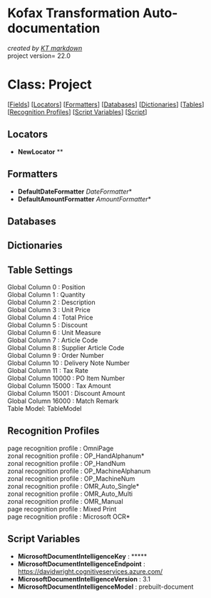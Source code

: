# Kofax Transformation Auto-documentation
*created by [KT markdown](https://github.com/KofaxRTransformation/KT_markdown#kt_markdown)*  
project version= 22.0
# Class: Project
[[Fields](#Fields)] [[Locators](#Locators)] [[Formatters](#Formatters)] [[Databases](#Databases)] [[Dictionaries](#Dictionaries)] [[Tables](#Tables)] [[Recognition Profiles](#Recognition-Profiles)] [[Script Variables](#Script-Variables)]  [[Script](Project.vb)]  
## Locators
* **NewLocator** **  
  
## Formatters  
* **DefaultDateFormatter** *DateFormatter**  
* **DefaultAmountFormatter** *AmountFormatter**  
## Databases  
## Dictionaries  
## Table Settings  
Global Column 0 : Position  
Global Column 1 : Quantity  
Global Column 2 : Description  
Global Column 3 : Unit Price  
Global Column 4 : Total Price  
Global Column 5 : Discount  
Global Column 6 : Unit Measure  
Global Column 7 : Article Code  
Global Column 8 : Supplier Article Code  
Global Column 9 : Order Number  
Global Column 10 : Delivery Note Number  
Global Column 11 : Tax Rate  
Global Column 10000 : PO Item Number  
Global Column 15000 : Tax Amount  
Global Column 15001 : Discount Amount  
Global Column 16000 : Match Remark  
Table Model: TableModel  
## Recognition Profiles  
page recognition profile : OmniPage  
zonal recognition profile : OP_HandAlphanum*  
zonal recognition profile : OP_HandNum  
zonal recognition profile : OP_MachineAlphanum  
zonal recognition profile : OP_MachineNum  
zonal recognition profile : OMR_Auto_Single*  
zonal recognition profile : OMR_Auto_Multi  
zonal recognition profile : OMR_Manual  
page recognition profile : Mixed Print  
page recognition profile : Microsoft OCR*  
  
## Script Variables  
* **MicrosoftDocumentIntelligenceKey** : *****  
* **MicrosoftDocumentIntelligenceEndpoint** : https://davidwright.cognitiveservices.azure.com/  
* **MicrosoftDocumentIntelligenceVersion** : 3.1  
* **MicrosoftDocumentIntelligenceModel** : prebuilt-document  
  
